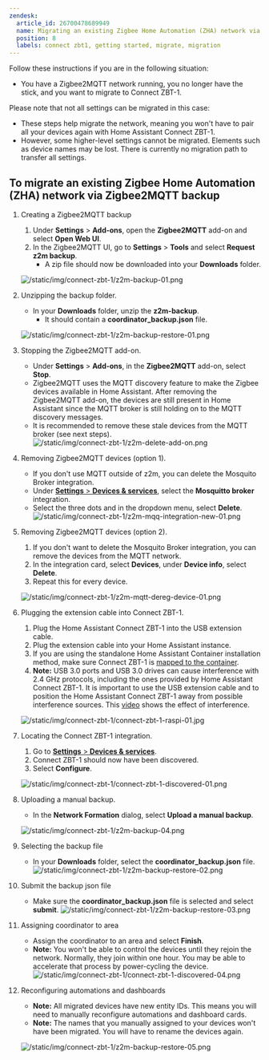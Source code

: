 ```yaml
---
zendesk:
  article_id: 26700478689949
  name: Migrating an existing Zigbee Home Automation (ZHA) network via Zigbee2MQTT backup
  position: 8
  labels: connect zbt1, getting started, migrate, migration
---
```


Follow these instructions if you are in the following situation:

- You have a Zigbee2MQTT network running, you no longer have the stick, and you want to migrate to Connect ZBT-1.

Please note that not all settings can be migrated in this case:

- These steps help migrate the network, meaning you won't have to pair all your devices again with Home Assistant Connect ZBT-1.
- However, some higher-level settings cannot be migrated. Elements such as device names may be lost. There is currently no migration path to transfer all settings.

## To migrate an existing Zigbee Home Automation (ZHA) network via Zigbee2MQTT backup

1. Creating a Zigbee2MQTT backup

   1. Under **Settings** > **Add-ons**, open the **Zigbee2MQTT** add-on and select **Open Web UI**.
   2. In the Zigbee2MQTT UI, go to **Settings** > **Tools** and select **Request z2m backup**.
      - A zip file should now be downloaded into your **Downloads** folder.

   ![/static/img/connect-zbt-1/z2m-backup-01.png](/static/img/connect-zbt-1/z2m-backup-01.png)

2. Unzipping the backup folder.

   - In your **Downloads** folder, unzip the **z2m-backup**.
     - It should contain a **coordinator_backup.json** file.

   ![/static/img/connect-zbt-1/z2m-backup-restore-01.png](/static/img/connect-zbt-1/z2m-backup-restore-01.png)

3. Stopping the Zigbee2MQTT add-on.

   - Under **Settings** > **Add-ons**, in the **Zigbee2MQTT** add-on, select **Stop**.
   - Zigbee2MQTT uses the MQTT discovery feature to make the Zigbee devices available in Home Assistant. After removing the Zigbee2MQTT add-on, the devices are still present in Home Assistant since the MQTT broker is still holding on to the MQTT discovery messages.
   - It is recommended to remove these stale devices from the MQTT broker (see next steps).
     ![/static/img/connect-zbt-1/z2m-delete-add-on.png](/static/img/connect-zbt-1/z2m-delete-add-on.png)

4. Removing Zigbee2MQTT devices (option 1).

   - If you don't use MQTT outside of z2m, you can delete the Mosquito Broker integration.
   - Under [**Settings** > **Devices & services**](https://my.home-assistant.io/redirect/integrations/), select the **Mosquitto broker** integration.
   - Select the three dots and in the dropdown menu, select **Delete**.
     ![/static/img/connect-zbt-1/z2m-mqq-integration-new-01.png](/static/img/connect-zbt-1/z2m-mqq-integration-new-01.png)

5. Removing Zigbee2MQTT devices (option 2).

   1. If you don't want to delete the Mosquito Broker integration, you can remove the devices from the MQTT network.
   2. In the integration card, select **Devices**, under **Device info**, select **Delete**.
   3. Repeat this for every device.

   ![/static/img/connect-zbt-1/z2m-mqtt-dereg-device-01.png](/static/img/connect-zbt-1/z2m-mqtt-dereg-device-01.png)

6. Plugging the extension cable into Connect ZBT-1.

   1. Plug the Home Assistant Connect ZBT-1 into the USB extension cable.
   2. Plug the extension cable into your Home Assistant instance.
   3. If you are using the standalone Home Assistant Container installation method, make sure Connect ZBT-1 is [mapped to the container](https://www.home-assistant.io/installation/linux#exposing-devices).
   4. **Note:** USB 3.0 ports and USB 3.0 drives can cause interference with 2.4 GHz protocols, including the ones provided by Home Assistant Connect ZBT-1. It is important to use the USB extension cable and to position the Home Assistant Connect ZBT-1 away from possible interference sources.
      This [video](/connectivity) shows the effect of interference.

   ![/static/img/connect-zbt-1/connect-zbt-1-raspi-01.jpg](/static/img/connect-zbt-1/connect-zbt-1-raspi-01.jpg)

7. Locating the Connect ZBT-1 integration.

   1. Go to [**Settings** > **Devices & services**](https://my.home-assistant.io/redirect/integrations/).
   2. Connect ZBT-1 should now have been discovered.
   3. Select **Configure**.

   ![/static/img/connect-zbt-1/connect-zbt-1-discovered-01.png](/static/img/connect-zbt-1/connect-zbt-1-discovered-01.png)

8. Uploading a manual backup.

   - In the **Network Formation** dialog, select **Upload a manual backup**.

   ![/static/img/connect-zbt-1/z2m-backup-04.png](/static/img/connect-zbt-1/z2m-backup-04.png)

9. Selecting the backup file

   - In your **Downloads** folder, select the **coordinator_backup.json** file.
     ![/static/img/connect-zbt-1/z2m-backup-restore-02.png](/static/img/connect-zbt-1/z2m-backup-restore-02.png)

10. Submit the backup json file

    - Make sure the **coordinator_backup.json** file is selected and select **submit**.
      ![/static/img/connect-zbt-1/z2m-backup-restore-03.png](/static/img/connect-zbt-1/z2m-backup-restore-03.png)

11. Assigning coordinator to area

    - Assign the coordinator to an area and select **Finish**.
    - **Note:** You won't be able to control the devices until they rejoin the network. Normally, they join within one hour. You may be able to accelerate that process by power-cycling the device.
      ![/static/img/connect-zbt-1/connect-zbt-1-discovered-04.png](/static/img/connect-zbt-1/connect-zbt-1-discovered-04.png)

12. Reconfiguring automations and dashboards

    - **Note:** All migrated devices have new entity IDs. This means you will need to manually reconfigure automations and dashboard cards.
    - **Note:** The names that you manually assigned to your devices won't have been migrated. You will have to rename the devices again.

    ![/static/img/connect-zbt-1/z2m-backup-restore-05.png](/static/img/connect-zbt-1/z2m-backup-restore-05.png)
